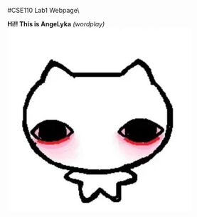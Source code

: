#CSE110 Lab1 Webpage\\

**Hi!! This is AngeLyka** *(wordplay)*\
![Image](Images/profile_picture.jpg)


